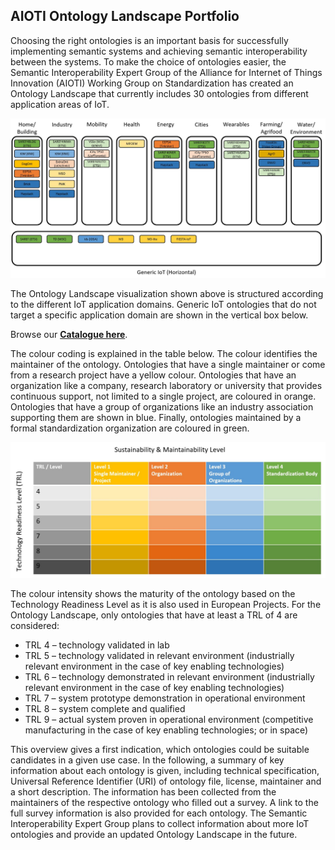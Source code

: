 ## AIOTI Ontology Landscape Portfolio

Choosing the right ontologies is an important basis for successfully implementing semantic systems and achieving semantic interoperability between the systems. To make the choice of ontologies easier, the Semantic Interoperability Expert Group of the Alliance for Internet of Things Innovation (AIOTI) Working Group on Standardization has created an Ontology Landscape that currently includes 30 ontologies from different application areas of IoT. 

![Ontology Landscape](./assets/images/OntologyLandscape-1.0.1.JPG)

The Ontology Landscape visualization shown above is structured according to the different IoT application domains. Generic IoT ontologies that do not target a specific application domain are shown in the vertical box below.

Browse our [**Catalogue here**](./catalogue.html).

The colour coding is explained in the table below. The colour identifies the maintainer of the ontology. Ontologies that have a single maintainer or come from a research project have a yellow colour. Ontologies that have an organization like a company, research laboratory or university that provides continuous support, not limited to a single project, are coloured in orange. Ontologies that have a group of organizations like an industry association supporting them are shown in blue. Finally, ontologies maintained by a formal standardization organization are coloured in green.

![Colour Coding](./assets/images/ColorCoding.JPG)

The colour intensity shows the maturity of the ontology based on the Technology Readiness Level as it is also used in European Projects. For the Ontology Landscape, only ontologies that have at least a TRL of 4 are considered:
* TRL 4 – technology validated in lab
* TRL 5 – technology validated in relevant environment (industrially relevant environment in the case of key enabling technologies)
* TRL 6 – technology demonstrated in relevant environment (industrially relevant environment in the case of key enabling technologies)
* TRL 7 – system prototype demonstration in operational environment
* TRL 8 – system complete and qualified
* TRL 9 – actual system proven in operational environment (competitive manufacturing in the case of key enabling technologies; or in space)
 
This overview gives a first indication, which ontologies could be suitable candidates in a given use case. In the following, a summary of key information about each ontology is given, including technical specification, Universal Reference Identifier (URI) of ontology file, license, maintainer and a short description. The information has been collected from the maintainers of the respective ontology who filled out a survey. A link to the full survey information is also provided for each ontology. The Semantic Interoperability Expert Group plans to collect information about more IoT ontologies and provide an updated Ontology Landscape in the future.

